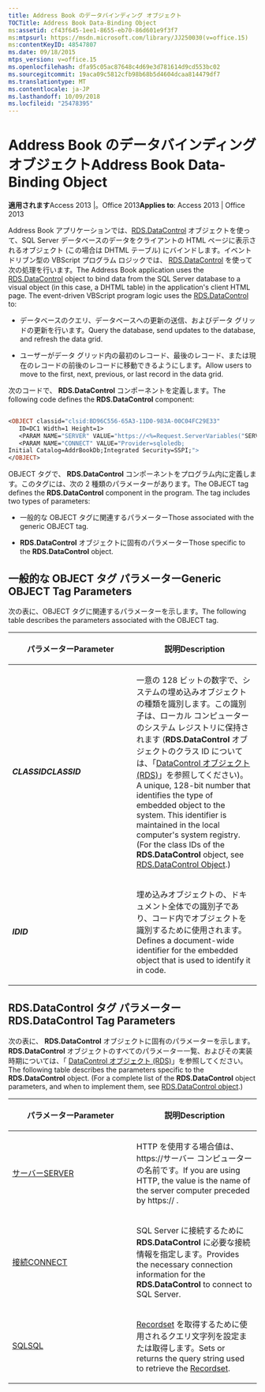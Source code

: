 ```yaml
---
title: Address Book のデータバインディング オブジェクト
TOCTitle: Address Book Data-Binding Object
ms:assetid: cf43f645-1ee1-8655-eb70-86d601e9f3f7
ms:mtpsurl: https://msdn.microsoft.com/library/JJ250030(v=office.15)
ms:contentKeyID: 48547807
ms.date: 09/18/2015
mtps_version: v=office.15
ms.openlocfilehash: dfa95c05ac87648c4d69e3d781614d9cd553bc02
ms.sourcegitcommit: 19aca09c5812cfb98b68b5d4604dcaa814479df7
ms.translationtype: MT
ms.contentlocale: ja-JP
ms.lasthandoff: 10/09/2018
ms.locfileid: "25478395"
---
```

# <a name="address-book-data-binding-object"></a><span data-ttu-id="52ec7-102">Address Book のデータバインディング オブジェクト</span><span class="sxs-lookup"><span data-stu-id="52ec7-102">Address Book Data-Binding Object</span></span>


<span data-ttu-id="52ec7-103">**適用されます**Access 2013 |。Office 2013</span><span class="sxs-lookup"><span data-stu-id="52ec7-103">**Applies to**: Access 2013 | Office 2013</span></span>

<span data-ttu-id="52ec7-p101">Address Book アプリケーションでは、[RDS.DataControl](datacontrol-object-rds.md) オブジェクトを使って、SQL Server データベースのデータをクライアントの HTML ページに表示されるオブジェクト (この場合は DHTML テーブル) にバインドします。イベントドリブン型の VBScript プログラム ロジックでは、 [RDS.DataControl](datacontrol-object-rds.md) を使って次の処理を行います。</span><span class="sxs-lookup"><span data-stu-id="52ec7-p101">The Address Book application uses the [RDS.DataControl](datacontrol-object-rds.md) object to bind data from the SQL Server database to a visual object (in this case, a DHTML table) in the application's client HTML page. The event-driven VBScript program logic uses the [RDS.DataControl](datacontrol-object-rds.md) to:</span></span>

  - <span data-ttu-id="52ec7-106">データベースのクエリ、データベースへの更新の送信、およびデータ グリッドの更新を行います。</span><span class="sxs-lookup"><span data-stu-id="52ec7-106">Query the database, send updates to the database, and refresh the data grid.</span></span>

  - <span data-ttu-id="52ec7-107">ユーザーがデータ グリッド内の最初のレコード、最後のレコード、または現在のレコードの前後のレコードに移動できるようにします。</span><span class="sxs-lookup"><span data-stu-id="52ec7-107">Allow users to move to the first, next, previous, or last record in the data grid.</span></span>

<span data-ttu-id="52ec7-108">次のコードで、 **RDS.DataControl** コンポーネントを定義します。</span><span class="sxs-lookup"><span data-stu-id="52ec7-108">The following code defines the **RDS.DataControl** component:</span></span>

```vb 
 
<OBJECT classid="clsid:BD96C556-65A3-11D0-983A-00C04FC29E33" 
   ID=DC1 Width=1 Height=1> 
   <PARAM NAME="SERVER" VALUE="https://<%=Request.ServerVariables("SERVER_NAME")%>"> 
   <PARAM NAME="CONNECT" VALUE="Provider=sqloledb; 
Initial Catalog=AddrBookDb;Integrated Security=SSPI;"> 
</OBJECT> 
```

<span data-ttu-id="52ec7-p102">OBJECT タグで、 **RDS.DataControl** コンポーネントをプログラム内に定義します。このタグには、次の 2 種類のパラメーターがあります。</span><span class="sxs-lookup"><span data-stu-id="52ec7-p102">The OBJECT tag defines the **RDS.DataControl** component in the program. The tag includes two types of parameters:</span></span>

  - <span data-ttu-id="52ec7-111">一般的な OBJECT タグに関連するパラメーター</span><span class="sxs-lookup"><span data-stu-id="52ec7-111">Those associated with the generic OBJECT tag.</span></span>

  - <span data-ttu-id="52ec7-112">**RDS.DataControl** オブジェクトに固有のパラメーター</span><span class="sxs-lookup"><span data-stu-id="52ec7-112">Those specific to the **RDS.DataControl** object.</span></span>

## <a name="generic-object-tag-parameters"></a><span data-ttu-id="52ec7-113">一般的な OBJECT タグ パラメーター</span><span class="sxs-lookup"><span data-stu-id="52ec7-113">Generic OBJECT Tag Parameters</span></span>

<span data-ttu-id="52ec7-114">次の表に、OBJECT タグに関連するパラメーターを示します。</span><span class="sxs-lookup"><span data-stu-id="52ec7-114">The following table describes the parameters associated with the OBJECT tag.</span></span>

<table>
<colgroup>
<col style="width: 50%" />
<col style="width: 50%" />
</colgroup>
<thead>
<tr class="header">
<th><p><span data-ttu-id="52ec7-115">パラメーター</span><span class="sxs-lookup"><span data-stu-id="52ec7-115">Parameter</span></span></p></th>
<th><p><span data-ttu-id="52ec7-116">説明</span><span class="sxs-lookup"><span data-stu-id="52ec7-116">Description</span></span></p></th>
</tr>
</thead>
<tbody>
<tr class="odd">
<td><p><span data-ttu-id="52ec7-117"><strong><em>CLASSID</em></strong></span><span class="sxs-lookup"><span data-stu-id="52ec7-117"><strong><em>CLASSID</em></strong></span></span></p></td>
<td><p><span data-ttu-id="52ec7-p103">一意の 128 ビットの数字で、システムの埋め込みオブジェクトの種類を識別します。この識別子は、ローカル コンピューターのシステム レジストリに保持されます (<strong>RDS.DataControl</strong> オブジェクトのクラス ID については、「<a href="datacontrol-object-rds.md">DataControl オブジェクト (RDS)</a>」を参照してください)。</span><span class="sxs-lookup"><span data-stu-id="52ec7-p103">A unique, 128-bit number that identifies the type of embedded object to the system. This identifier is maintained in the local computer's system registry. (For the class IDs of the <strong>RDS.DataControl</strong> object, see <a href="datacontrol-object-rds.md">RDS.DataControl Object</a>.)</span></span></p></td>
</tr>
<tr class="even">
<td><p><span data-ttu-id="52ec7-121"><strong><em>ID</em></strong></span><span class="sxs-lookup"><span data-stu-id="52ec7-121"><strong><em>ID</em></strong></span></span></p></td>
<td><p><span data-ttu-id="52ec7-122">埋め込みオブジェクトの、ドキュメント全体での識別子であり、コード内でオブジェクトを識別するために使用されます。</span><span class="sxs-lookup"><span data-stu-id="52ec7-122">Defines a document-wide identifier for the embedded object that is used to identify it in code.</span></span></p></td>
</tr>
</tbody>
</table>


## <a name="rdsdatacontrol-tag-parameters"></a><span data-ttu-id="52ec7-123">RDS.DataControl タグ パラメーター</span><span class="sxs-lookup"><span data-stu-id="52ec7-123">RDS.DataControl Tag Parameters</span></span>

<span data-ttu-id="52ec7-p104">次の表に、 **RDS.DataControl** オブジェクトに固有のパラメーターを示します。 **RDS.DataControl** オブジェクトのすべてのパラメーター一覧、およびその実装時期については、「 [DataControl オブジェクト (RDS)](datacontrol-object-rds.md)」を参照してください。</span><span class="sxs-lookup"><span data-stu-id="52ec7-p104">The following table describes the parameters specific to the **RDS.DataControl** object. (For a complete list of the **RDS.DataControl** object parameters, and when to implement them, see [RDS.DataControl object](datacontrol-object-rds.md).)</span></span>

<table>
<colgroup>
<col style="width: 50%" />
<col style="width: 50%" />
</colgroup>
<thead>
<tr class="header">
<th><p><span data-ttu-id="52ec7-126">パラメーター</span><span class="sxs-lookup"><span data-stu-id="52ec7-126">Parameter</span></span></p></th>
<th><p><span data-ttu-id="52ec7-127">説明</span><span class="sxs-lookup"><span data-stu-id="52ec7-127">Description</span></span></p></th>
</tr>
</thead>
<tbody>
<tr class="odd">
<td><p><span data-ttu-id="52ec7-128"><a href="server-property-rds.md">サーバー</a></span><span class="sxs-lookup"><span data-stu-id="52ec7-128"><a href="server-property-rds.md">SERVER</a></span></span></p></td>
<td><p><span data-ttu-id="52ec7-129">HTTP を使用する場合値は、https://サーバー コンピューターの名前です。</span><span class="sxs-lookup"><span data-stu-id="52ec7-129">If you are using HTTP, the value is the name of the server computer preceded by https:// .</span></span></p></td>
</tr>
<tr class="even">
<td><p><span data-ttu-id="52ec7-130"><a href="connect-property-rds.md">接続</a></span><span class="sxs-lookup"><span data-stu-id="52ec7-130"><a href="connect-property-rds.md">CONNECT</a></span></span></p></td>
<td><p><span data-ttu-id="52ec7-131">SQL Server に接続するために <strong>RDS.DataControl</strong> に必要な接続情報を指定します。</span><span class="sxs-lookup"><span data-stu-id="52ec7-131">Provides the necessary connection information for the <strong>RDS.DataControl</strong> to connect to SQL Server.</span></span></p></td>
</tr>
<tr class="odd">
<td><p><span data-ttu-id="52ec7-132"><a href="https://msdn.microsoft.com/library/jj248989(v=office.15)">SQL</a></span><span class="sxs-lookup"><span data-stu-id="52ec7-132"><a href="https://msdn.microsoft.com/library/jj248989(v=office.15)">SQL</a></span></span></p></td>
<td><p><span data-ttu-id="52ec7-133"><a href="recordset-object-ado.md">Recordset</a> を取得するために使用されるクエリ文字列を設定または取得します。</span><span class="sxs-lookup"><span data-stu-id="52ec7-133">Sets or returns the query string used to retrieve the <a href="recordset-object-ado.md">Recordset</a>.</span></span></p></td>
</tr>
</tbody>
</table>

